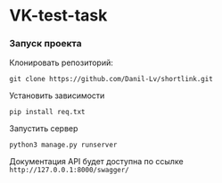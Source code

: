 # VK-test-task
### Запуск проекта

Клонировать репозиторий:

```
git clone https://github.com/Danil-Lv/shortlink.git
```

Установить зависимости
```
pip install req.txt
```

Запустить сервер 
```
python3 manage.py runserver
```
Документация API будет доступна по ссылке 
`http://127.0.0.1:8000/swagger/`
